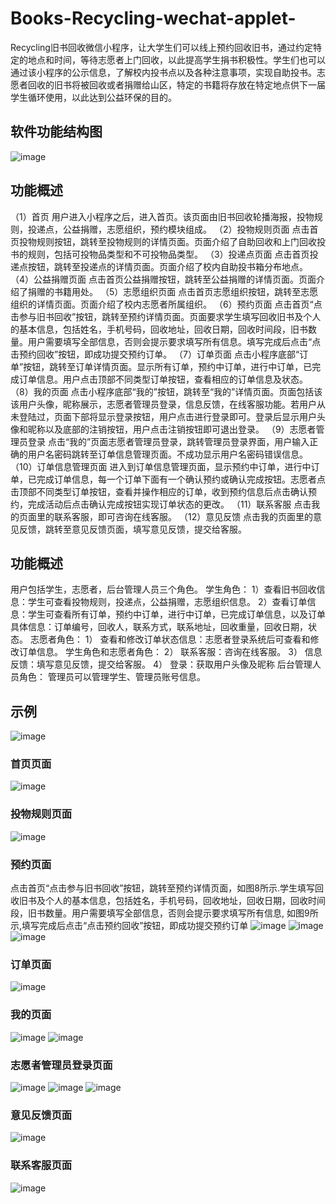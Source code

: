 # Books-Recycling-wechat-applet-
Recycling旧书回收微信小程序，让大学生们可以线上预约回收旧书，通过约定特定的地点和时间，等待志愿者上门回收，以此提高学生捐书积极性。学生们也可以通过该小程序的公示信息，了解校内投书点以及各种注意事项，实现自助投书。志愿者回收的旧书将被回收或者捐赠给山区，特定的书籍将存放在特定地点供下一届学生循环使用，以此达到公益环保的目的。
## 软件功能结构图
![image](https://github.com/IVYEVOL/Books-Recycling-wechat-applet-/assets/52659747/9f59163f-d8cd-47be-96d1-a49b642398e9)
## 功能概述
（1）首页
用户进入小程序之后，进入首页。该页面由旧书回收轮播海报，投物规则，投递点，公益捐赠，志愿组织，预约模块组成。 
（2）投物规则页面
点击首页投物规则按钮，跳转至投物规则的详情页面。页面介绍了自助回收和上门回收投书的规则，包括可投物品类型和不可投物品类型。
（3）投递点页面
点击首页投递点按钮，跳转至投递点的详情页面。页面介绍了校内自助投书箱分布地点。
（4）公益捐赠页面
点击首页公益捐赠按钮，跳转至公益捐赠的详情页面。页面介绍了捐赠的书籍用处。
（5）志愿组织页面
点击首页志愿组织按钮，跳转至志愿组织的详情页面。页面介绍了校内志愿者所属组织。
（6）预约页面
点击首页“点击参与旧书回收”按钮，跳转至预约详情页面。页面要求学生填写回收旧书及个人的基本信息，包括姓名，手机号码，回收地址，回收日期，回收时间段，旧书数量。用户需要填写全部信息，否则会提示要求填写所有信息。填写完成后点击“点击预约回收”按钮，即成功提交预约订单。
（7）订单页面
点击小程序底部“订单”按钮，跳转至订单详情页面。显示所有订单，预约中订单，进行中订单，已完成订单信息。用户点击顶部不同类型订单按钮，查看相应的订单信息及状态。
（8）我的页面
点击小程序底部“我的”按钮，跳转至“我的”详情页面。页面包括该该用户头像，昵称展示，志愿者管理员登录，信息反馈，在线客服功能。若用户从未登陆过，页面下部将显示登录按钮，用户点击进行登录即可。登录后显示用户头像和昵称以及底部的注销按钮，用户点击注销按钮即可退出登录。
（9）志愿者管理员登录
点击“我的”页面志愿者管理员登录，跳转管理员登录界面，用户输入正确的用户名密码跳转至订单信息管理页面。不成功显示用户名密码错误信息。
（10）订单信息管理页面
进入到订单信息管理页面，显示预约中订单，进行中订单，已完成订单信息，每一个订单下面有一个确认预约或确认完成按钮。志愿者点击顶部不同类型订单按钮，查看并操作相应的订单，收到预约信息后点击确认预约，完成活动后点击确认完成按钮实现订单状态的更改。
（11）联系客服
点击我的页面里的联系客服，即可咨询在线客服。
（12）意见反馈
点击我的页面里的意见反馈，跳转至意见反馈页面，填写意见反馈，提交给客服。
## 功能概述
用户包括学生，志愿者，后台管理人员三个角色。
学生角色：
1）查看旧书回收信息：学生可查看投物规则，投递点，公益捐赠，志愿组织信息。
2）查看订单信息：学生可查看所有订单，预约中订单，进行中订单，已完成订单信息，以及订单具体信息：订单编号，回收人，联系方式，联系地址，回收重量，回收日期，状态。
志愿者角色：
1）	查看和修改订单状态信息：志愿者登录系统后可查看和修改订单信息。
学生角色和志愿者角色：
2）	联系客服：咨询在线客服。
3）	信息反馈：填写意见反馈，提交给客服。
4）	登录：获取用户头像及昵称
后台管理人员角色：
管理员可以管理学生、管理员账号信息。
## 示例
![image](https://github.com/IVYEVOL/Books-Recycling-wechat-applet-/assets/52659747/c47164eb-5d7f-41ea-a203-66f54c2d4329)
### 首页页面
![image](https://github.com/IVYEVOL/Books-Recycling-wechat-applet-/assets/52659747/d2ead0c7-fa3d-4ed7-8af4-4298acd3273e)
### 投物规则页面
![image](https://github.com/IVYEVOL/Books-Recycling-wechat-applet-/assets/52659747/3fe2c5b7-0d5c-408d-9679-5d8ed81e1bb0)

### 预约页面
点击首页“点击参与旧书回收”按钮，跳转至预约详情页面，如图8所示.学生填写回收旧书及个人的基本信息，包括姓名，手机号码，回收地址，回收日期，回收时间段，旧书数量。用户需要填写全部信息，否则会提示要求填写所有信息, 如图9所示,填写完成后点击“点击预约回收”按钮，即成功提交预约订单
![image](https://github.com/IVYEVOL/Books-Recycling-wechat-applet-/assets/52659747/2f7da859-9429-4fa8-a3c8-76ed90d694c3)
![image](https://github.com/IVYEVOL/Books-Recycling-wechat-applet-/assets/52659747/f2a3778e-7f9b-4cf2-bc58-b8dce7817ffc)
![image](https://github.com/IVYEVOL/Books-Recycling-wechat-applet-/assets/52659747/2b6479bf-fdcb-4cad-940f-a20ee85f2de9)

### 订单页面
![image](https://github.com/IVYEVOL/Books-Recycling-wechat-applet-/assets/52659747/e2ba0358-4a4a-4fbe-a59b-0d210e2ab603)

### 我的页面
![image](https://github.com/IVYEVOL/Books-Recycling-wechat-applet-/assets/52659747/16394768-264d-4066-8ebf-f6d5f7459f2f)
![image](https://github.com/IVYEVOL/Books-Recycling-wechat-applet-/assets/52659747/ad9f65b1-9c1e-47ff-8982-1daee5ec866b)

### 志愿者管理员登录页面
![image](https://github.com/IVYEVOL/Books-Recycling-wechat-applet-/assets/52659747/5ad2f6b2-5f73-4f22-b4b3-864faef0ffe2)
![image](https://github.com/IVYEVOL/Books-Recycling-wechat-applet-/assets/52659747/dfbcd30e-8203-4c15-988e-44e483310f53)
![image](https://github.com/IVYEVOL/Books-Recycling-wechat-applet-/assets/52659747/1e242b91-1265-469e-8b66-c379536b5609)

### 意见反馈页面
![image](https://github.com/IVYEVOL/Books-Recycling-wechat-applet-/assets/52659747/59b63ff6-7da6-41bc-a9af-27240918ab99)

### 联系客服页面
![image](https://github.com/IVYEVOL/Books-Recycling-wechat-applet-/assets/52659747/0db8514a-e8ef-40c2-8267-46b28f4bb5d0)




